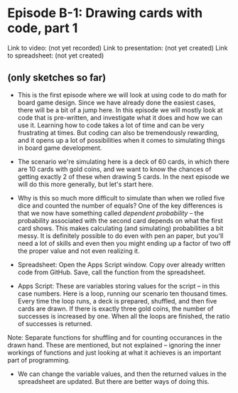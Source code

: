 # Episode B-1: Drawing cards with code, part 1

Link to video: (not yet recorded)
Link to presentation: (not yet created)
Link to spreadsheet: (not yet created)

## (only sketches so far)

* This is the first episode where we will look at using code to do math for board game design. Since we have already done the easiest cases, there will be a bit of a jump here. In this episode we will mostly look at code that is pre-written, and investigate what it does and how we can use it. Learning how to code takes a lot of time and can be very frustrating at times. But coding can also be tremendously rewarding, and it opens up a lot of possibilities when it comes to simulating things in board game development.

* The scenario we're simulating here is a deck of 60 cards, in which there are 10 cards with gold coins, and we want to know the chances of getting exactly 2 of these when drawing 5 cards. In the next episode we will do this more generally, but let's start here.
* Why is this so much more difficult to simulate than when we rolled five dice and counted the number of equals? One of the key differences is that we now have something called _dependent probability_ – the probability associated with the second card depends on what the first card shows. This makes calculating (and simulating) probabilities a bit messy. It is definitely possible to do even with pen an paper, but you'll need a lot of skills and even then you might ending up a factor of two off the proper value and not even realizing it.

* Spreadsheet: Open the Apps Script window. Copy over already written code from GitHub. Save, call the function from the spreadsheet.
* Apps Script: These are variables storing values for the script – in this case numbers. Here is a loop, running our scenario ten thousand times. Every time the loop runs, a deck is prepared, shuffled, and then five cards are drawn. If there is exactly three gold coins, the number of successes is increased by one. When all the loops are finished, the ratio of successes is returned.

Note: Separate functions for shuffling and for counting occurances in the drawn hand. These are mentioned, but not explained – ignoring the inner workings of functions and just looking at what it achieves is an important part of programming.

* We can change the variable values, and then the returned values in the spreadsheet are updated. But there are better ways of doing this.
